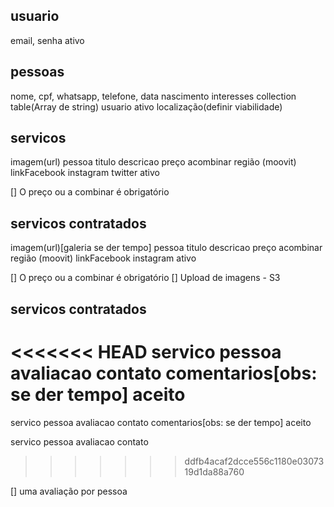 ## usuario

email,
senha
ativo

## pessoas

nome,
cpf,
whatsapp,
telefone,
data nascimento
interesses collection table(Array de string)
usuario
ativo
localização(definir viabilidade)

## servicos

imagem(url)
pessoa
titulo
descricao
preço
acombinar
região (moovit)
linkFacebook
instagram
twitter
ativo

[] O preço ou a combinar é obrigatório

## servicos contratados

imagem(url)[galeria se der tempo]
pessoa
titulo
descricao
preço
acombinar
região (moovit)
linkFacebook
instagram
ativo

[] O preço ou a combinar é obrigatório
[] Upload de imagens - S3

## servicos contratados
<<<<<<< HEAD
  servico
  pessoa
  avaliacao
  contato
  comentarios[obs: se der tempo]
  aceito
=======

servico
pessoa
avaliacao
contato
comentarios[obs: se der tempo]
aceito

servico
pessoa
avaliacao
contato
>>>>>>> ddfb4acaf2dcce556c1180e0307319d1da88a760

[] uma avaliação por pessoa
